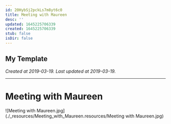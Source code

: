 ```yaml
---
id: 20HybSj2pckLs7m8yt6c0
title: Meeting with Maureen
desc: ''
updated: 1645225706339
created: 1645225706339
stub: false
isDir: false
---
```

My Template
---

_Created at 2019-03-19._
_Last updated at 2019-03-19._




---

# Meeting with Maureen


![Meeting with Maureen.jpg](./_resources/Meeting_with_Maureen.resources/Meeting with Maureen.jpg)

